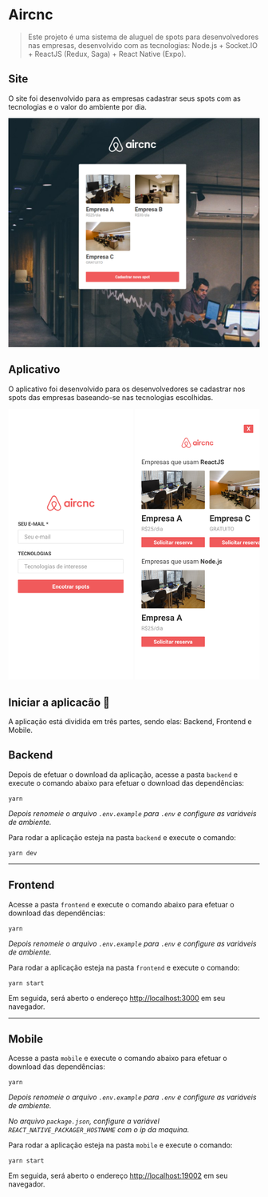 # Aircnc

> Este projeto é uma sistema de aluguel de spots para desenvolvedores nas empresas, desenvolvido com as tecnologias: Node.js + Socket.IO + ReactJS (Redux, Saga) + React Native (Expo).

## Site

O site foi desenvolvido para as empresas cadastrar seus spots com as tecnologias e o valor do ambiente por dia.

<p align="center">
    <img src="frontend/print2.png" alt="drawing" width="700"/>
</p>

## Aplicativo

O aplicativo foi desenvolvido para os desenvolvedores se cadastrar nos spots das empresas baseando-se nas tecnologias escolhidas.

<p align="center">
    <img src="mobile/print.png" alt="drawing" width="250"/>
    <img src="mobile/print2.png" alt="drawing" width="250"/>
</p>

## Iniciar a aplicacão :checkered_flag:

A aplicação está dividida em três partes, sendo elas: Backend, Frontend e Mobile.

## Backend

Depois de efetuar o download da aplicação, acesse a pasta `backend` e execute o comando abaixo para efetuar o download das dependências:

```console
yarn
```

_Depois renomeie o arquivo `.env.example` para `.env` e configure as variáveis de ambiente._

Para rodar a aplicação esteja na pasta `backend` e execute o comando:

```console
yarn dev
```

---

## Frontend

Acesse a pasta `frontend` e execute o comando abaixo para efetuar o download das dependências:

```console
yarn
```

_Depois renomeie o arquivo `.env.example` para `.env` e configure as variáveis de ambiente._

Para rodar a aplicação esteja na pasta `frontend` e execute o comando:

```console
yarn start
```

Em seguida, será aberto o endereço [http://localhost:3000](http://localhost:3000) em seu navegador.

---

## Mobile

Acesse a pasta `mobile` e execute o comando abaixo para efetuar o download das dependências:

```console
yarn
```

_Depois renomeie o arquivo `.env.example` para `.env` e configure as variáveis de ambiente._

_No arquivo `package.json`, configure a variável `REACT_NATIVE_PACKAGER_HOSTNAME` com o ip da maquina._

Para rodar a aplicação esteja na pasta `mobile` e execute o comando:

```console
yarn start
```

Em seguida, será aberto o endereço [http://localhost:19002](http://localhost:19002) em seu navegador.
